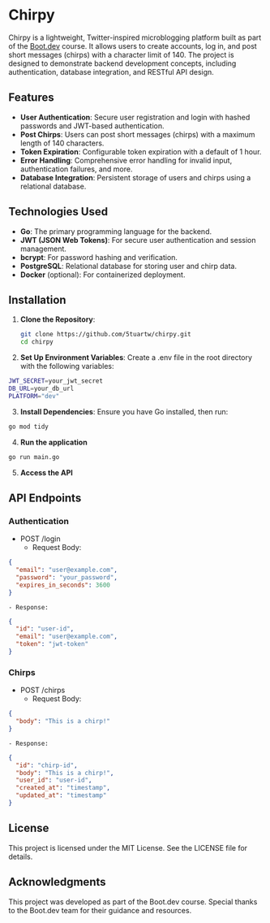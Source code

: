 # Chirpy

Chirpy is a lightweight, Twitter-inspired microblogging platform built as part of the [Boot.dev](https://boot.dev) course. It allows users to create accounts, log in, and post short messages (chirps) with a character limit of 140. The project is designed to demonstrate backend development concepts, including authentication, database integration, and RESTful API design.

## Features

- **User Authentication**: Secure user registration and login with hashed passwords and JWT-based authentication.
- **Post Chirps**: Users can post short messages (chirps) with a maximum length of 140 characters.
- **Token Expiration**: Configurable token expiration with a default of 1 hour.
- **Error Handling**: Comprehensive error handling for invalid input, authentication failures, and more.
- **Database Integration**: Persistent storage of users and chirps using a relational database.

## Technologies Used

- **Go**: The primary programming language for the backend.
- **JWT (JSON Web Tokens)**: For secure user authentication and session management.
- **bcrypt**: For password hashing and verification.
- **PostgreSQL**: Relational database for storing user and chirp data.
- **Docker** (optional): For containerized deployment.

## Installation

1. **Clone the Repository**:
   ```bash
   git clone https://github.com/5tuartw/chirpy.git
   cd chirpy
   ```
2.  **Set Up Environment Variables**: Create a .env file in the root directory with the following variables:
```bash
JWT_SECRET=your_jwt_secret
DB_URL=your_db_url
PLATFORM="dev"
```
3. **Install Dependencies**: Ensure you have Go installed, then run:
```bash
go mod tidy
```
4. **Run the application**
```bash
go run main.go
```
5. **Access the API**
## API Endpoints
### Authentication
- POST /login
    - Request Body:
```json
{
  "email": "user@example.com",
  "password": "your_password",
  "expires_in_seconds": 3600
}
```
    - Response:
```json
{
  "id": "user-id",
  "email": "user@example.com",
  "token": "jwt-token"
}
```
### Chirps
- POST /chirps
    - Request Body:
```json
{
  "body": "This is a chirp!"
}
```
    - Response:
```json
{
  "id": "chirp-id",
  "body": "This is a chirp!",
  "user_id": "user-id",
  "created_at": "timestamp",
  "updated_at": "timestamp"
}
```

## License
This project is licensed under the MIT License. See the LICENSE file for details.

## Acknowledgments
This project was developed as part of the Boot.dev course. Special thanks to the Boot.dev team for their guidance and resources.